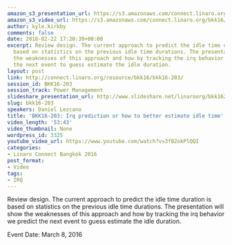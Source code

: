 ```yaml
---
amazon_s3_presentation_url: https://s3.amazonaws.com/connect.linaro.org/bkk16/Presentations/Tuesday/BKK16-203.pdf
amazon_s3_video_url: https://s3.amazonaws.com/connect.linaro.org/bkk16/Videos/Tuesday/BKK16-203%20Irq%20predictions%20or%20how%20to%20better%20estimate%20idle%20time.mp4
author: kyle.kirkby
comments: false
date: 2016-02-22 17:20:39+00:00
excerpt: Review design. The current approach to predict the idle time duration is
  based on statistics on the previous idle time durations. The presentation will show
  the weaknesses of this approach and how by tracking the irq behavior we predict
  the next event to guess estimate the idle duration.
layout: post
link: http://connect.linaro.org/resource/bkk16/bkk16-203/
session_id: BKK16-203
session_track: Power Management
slideshare_presentation_url: http://www.slideshare.net/linaroorg/bkk16203-irq-prediction-or-how-to-better-estimate-idle-time
slug: bkk16-203
speakers: Daniel Lezcano
title: 'BKK16-203: Irq prediction or how to better estimate idle time'
video_length: '53:43'
video_thumbnail: None
wordpress_id: 3325
youtube_video_url: https://www.youtube.com/watch?v=3fB2okPlQQI
categories:
- Linaro Connect Bangkok 2016
post_format:
- Video
tags:
- IRQ
---
```


Review design. The current approach to predict the idle time duration is based on statistics on the previous idle time durations. The presentation will show the weaknesses of this approach and how by tracking the irq behavior we predict the next event to guess estimate the idle duration.

Event Date: March 8, 2016
